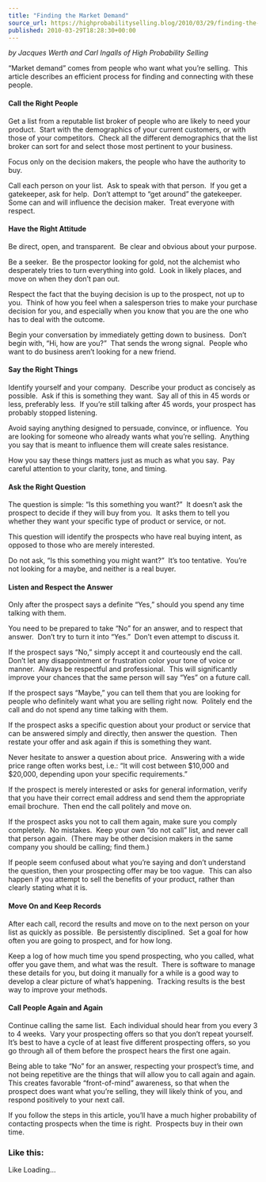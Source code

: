 ```yaml
---
title: "Finding the Market Demand"
source_url: https://highprobabilityselling.blog/2010/03/29/finding-the-market-demand
published: 2010-03-29T18:28:30+00:00
---
```

*by Jacques Werth and Carl Ingalls of High Probability Selling*


“Market demand” comes from people who want what you’re selling.  This article describes an efficient process for finding and connecting with these people.


#### Call the Right People


Get a list from a reputable list broker of people who are likely to need your product.  Start with the demographics of your current customers, or with those of your competitors.  Check all the different demographics that the list broker can sort for and select those most pertinent to your business.


Focus only on the decision makers, the people who have the authority to buy.


Call each person on your list.  Ask to speak with that person.  If you get a gatekeeper, ask for help.  Don’t attempt to “get around” the gatekeeper.  Some can and will influence the decision maker.  Treat everyone with respect.


#### Have the Right Attitude


Be direct, open, and transparent.  Be clear and obvious about your purpose.


Be a seeker.  Be the prospector looking for gold, not the alchemist who desperately tries to turn everything into gold.  Look in likely places, and move on when they don’t pan out.


Respect the fact that the buying decision is up to the prospect, not up to you.  Think of how you feel when a salesperson tries to make your purchase decision for you, and especially when you know that you are the one who has to deal with the outcome.


Begin your conversation by immediately getting down to business.  Don’t begin with, “Hi, how are you?”  That sends the wrong signal.  People who want to do business aren’t looking for a new friend.


#### Say the Right Things


Identify yourself and your company.  Describe your product as concisely as possible.  Ask if this is something they want.  Say all of this in 45 words or less, preferably less.  If you’re still talking after 45 words, your prospect has probably stopped listening.


Avoid saying anything designed to persuade, convince, or influence.  You are looking for someone who already wants what you’re selling.  Anything you say that is meant to influence them will create sales resistance.


How you say these things matters just as much as what you say.  Pay careful attention to your clarity, tone, and timing.


#### Ask the Right Question


The question is simple: “Is this something you want?”  It doesn’t ask the prospect to decide if they will buy from you.  It asks them to tell you whether they want your specific type of product or service, or not.


This question will identify the prospects who have real buying intent, as opposed to those who are merely interested.


Do not ask, “Is this something you might want?”  It’s too tentative.  You’re not looking for a maybe, and neither is a real buyer.


#### Listen and Respect the Answer


Only after the prospect says a definite “Yes,” should you spend any time talking with them.


You need to be prepared to take “No” for an answer, and to respect that answer.  Don’t try to turn it into “Yes.”  Don’t even attempt to discuss it.


If the prospect says “No,” simply accept it and courteously end the call.  Don’t let any disappointment or frustration color your tone of voice or manner.  Always be respectful and professional.  This will significantly improve your chances that the same person will say “Yes” on a future call.


If the prospect says “Maybe,” you can tell them that you are looking for people who definitely want what you are selling right now.  Politely end the call and do not spend any time talking with them.


If the prospect asks a specific question about your product or service that can be answered simply and directly, then answer the question.  Then restate your offer and ask again if this is something they want.


Never hesitate to answer a question about price.  Answering with a wide price range often works best, i.e.: “It will cost between $10,000 and $20,000, depending upon your specific requirements.”


If the prospect is merely interested or asks for general information, verify that you have their correct email address and send them the appropriate email brochure.  Then end the call politely and move on.


If the prospect asks you not to call them again, make sure you comply completely.  No mistakes.  Keep your own “do not call” list, and never call that person again.  (There may be other decision makers in the same company you should be calling; find them.)


If people seem confused about what you’re saying and don’t understand the question, then your prospecting offer may be too vague.  This can also happen if you attempt to sell the benefits of your product, rather than clearly stating what it is.


#### Move On and Keep Records


After each call, record the results and move on to the next person on your list as quickly as possible.  Be persistently disciplined.  Set a goal for how often you are going to prospect, and for how long.


Keep a log of how much time you spend prospecting, who you called, what offer you gave them, and what was the result.  There is software to manage these details for you, but doing it manually for a while is a good way to develop a clear picture of what’s happening.  Tracking results is the best way to improve your methods.


#### Call People Again and Again


Continue calling the same list.  Each individual should hear from you every 3 to 4 weeks.  Vary your prospecting offers so that you don’t repeat yourself.  It’s best to have a cycle of at least five different prospecting offers, so you go through all of them before the prospect hears the first one again.


Being able to take “No” for an answer, respecting your prospect’s time, and not being repetitive are the things that will allow you to call again and again.  This creates favorable “front\-of\-mind” awareness, so that when the prospect does want what you’re selling, they will likely think of you, and respond positively to your next call.


If you follow the steps in this article, you’ll have a much higher probability of contacting prospects when the time is right.  Prospects buy in their own time.


### Like this:

Like Loading...
